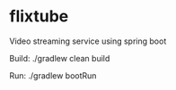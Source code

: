 # flixtube
Video streaming service using spring boot

Build:
./gradlew clean build

Run:
./gradlew bootRun 

